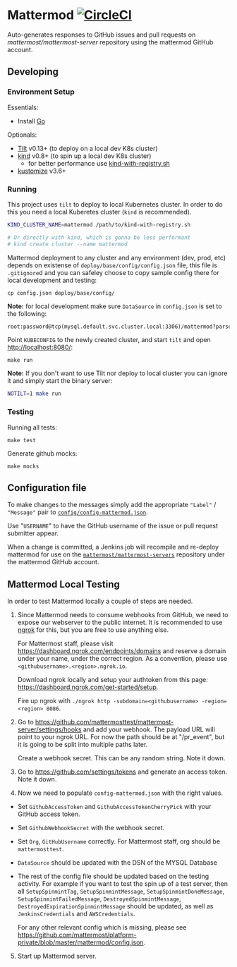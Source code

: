 # Mattermod [![CircleCI](https://circleci.com/gh/mattermost/mattermost-mattermod.svg?style=svg)](https://circleci.com/gh/mattermost/mattermost-mattermod)

Auto-generates responses to GitHub issues and pull requests on *mattermost/mattermost-server* repository using the mattermod GitHub account.

## Developing

### Environment Setup

Essentials:

- Install [Go](https://golang.org/doc/install)

Optionals:

- [Tilt](https://tilt.dev/) v0.13+ (to deploy on a local dev K8s cluster)
- [kind](https://kind.sigs.k8s.io/) v0.8+ (to spin up a local dev K8s cluster)
  - for better performance use [kind-with-registry.sh](https://github.com/tilt-dev/kind-local#how-to-try-it)
- [kustomize](https://github.com/kubernetes-sigs/kustomize) v3.6+

### Running

This project uses `tilt` to deploy to local Kubernetes cluster. In order to do this you need a local Kuberetes cluster (`kind` is recommended).

```bash
KIND_CLUSTER_NAME=mattermod /path/to/kind-with-registry.sh

# Or directly with kind, which is gonna be less performant
# kind create cluster --name mattermod
```

Mattermod deployment to any cluster and any environment (dev, prod, etc) depends on existense of `deploy/base/config/config.json` file, this file is `.gitignore`d and you can safeley choose to copy sample config there for local development and testing:

```shell
cp config.json deploy/base/config/
```

**Note:** for local development make sure `DataSource` in `config.json` is set to the following:

```txt
root:password@tcp(mysql.default.svc.cluster.local:3306)/mattermod?parseTime=true
```

Point `KUBECONFIG` to the newly created cluster, and start `tilt` and open [http://localhost:8080/](http://localhost:8080/):

```shell
make run
```

**Note:** If you don't want to use Tilt nor deploy to local cluster you can ignore it and simply start the binary server:

```bash
NOTILT=1 make run
```

### Testing

Running all tests:

```shell
make test
```

Generate github mocks:

```shell
make mocks
```

## Configuration file

To make changes to the messages simply add the appropriate `"Label"` / `"Message"` pair to [`config/config-mattermod.json`](https://github.com/mattermost/mattermost-mattermod/blob/master/config/config-mattermod.json).

Use "`USERNAME`" to have the GitHub username of the issue or pull request submitter appear.

When a change is committed, a Jenkins job will recompile and re-deploy mattermod for use on the [`mattermost/mattermost-servers`](https://github.com/mattermost/mattermost-server) repository under the mattermod GitHub account.

## Mattermod Local Testing

In order to test Mattermod locally a couple of steps are needed.

1. Since Mattermod needs to consume webhooks from GitHub, we need to expose our webserver to the public internet. It is recommended to use [ngrok](https://ngrok.com/) for this, but you are free to use anything else.

    For Mattermost staff, please visit https://dashboard.ngrok.com/endpoints/domains and reserve a domain under your name, under the correct region. As a convention, please use `<githubusername>.<region>.ngrok.io`.
    
    Download ngrok locally and setup your authtoken from this page: https://dashboard.ngrok.com/get-started/setup.
    
    Fire up ngrok with `./ngrok http -subdomain=<githubusername> -region=<region> 8086`.

2. Go to https://github.com/mattermosttest/mattermost-server/settings/hooks and add your webhook. The payload URL will point to your ngrok URL. For now the path should be at "/pr_event", but it is going to be split into multiple paths later.

    Create a webhook secret. This can be any random string. Note it down.

3. Go to https://github.com/settings/tokens and generate an access token. Note it down.

4. Now we need to populate `config-mattermod.json` with the right values.
- Set `GithubAccessToken` and `GithubAccessTokenCherryPick` with your GitHub access token.
- Set `GithubWebhookSecret` with the webhook secret.
- Set `Org`, `GitHubUsername` correctly. For Mattermost staff, org should be `mattermosttest`.
- `DataSource` should be updated with the DSN of the MYSQL Database
- The rest of the config file should be updated based on the testing activity. For example if you want to test the spin up of a test server, then all `SetupSpinmintTag`, `SetupSpinmintMessage`, `SetupSpinmintDoneMessage`, `SetupSpinmintFailedMessage`, `DestroyedSpinmintMessage`, `DestroyedExpirationSpinmintMessage` should be updated, as well as `JenkinsCredentials` and `AWSCredentials`.

    For any other relevant config which is missing, please see https://github.com/mattermost/platform-private/blob/master/mattermod/config.json.

5. Start up Mattermod server.
